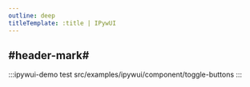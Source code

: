 ```yaml
---
outline: deep
titleTemplate: :title | IPywUI
---
```


## #header-mark#
:::ipywui-demo test
src/examples/ipywui/component/toggle-buttons
:::
